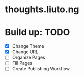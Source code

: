 # thoughts.liuto.ng

# Build up: TODO
- [x] Change Theme
- [x] Change URL
- [ ] Organize Pages
- [ ] Fill Pages
- [ ] Create Publishing Workflow
